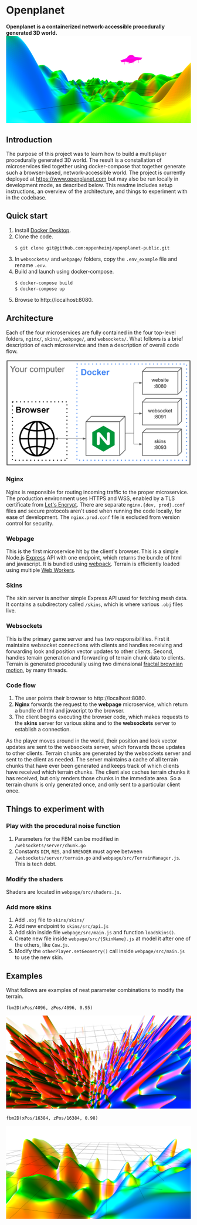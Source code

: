 # Openplanet
**Openplanet is a containerized network-accessible procedurally generated 3D world.**
![cover](/docs/img/cover.png)

## Introduction
The purpose of this project was to learn how to build a multiplayer procedurally generated 3D world. The result is a constallation of microservices tied together using docker-compose that together generate such a browser-based, network-accessible world. The project is currently deployed at https://www.openplanet.com but may also be run locally in development mode, as described below. This readme includes setup instructions, an overview of the architecture, and things to experiment with in the codebase.

## Quick start
1. Install [Docker Desktop](https://docs.docker.com/get-docker/).
2. Clone the code.
    ```
    $ git clone git@github.com:oppenheimj/openplanet-public.git
    ```
3. In `websockets/` and `webpage/` folders, copy the `.env_example` file and rename `.env`.
4. Build and launch using docker-compose.
    ```
    $ docker-compose build
    $ docker-compose up
    ```
5. Browse to http://localhost:8080.

## Architecture
Each of the four microservices are fully contained in the four top-level folders, `nginx/`, `skins/`, `webpage/`, and `websockets/`. What follows is a brief description of each microservice and then a description of overall code flow.

![architecutre](/docs/img/architecture.png)

### Nginx
Nginx is responsible for routing incoming traffic to the proper microservice. The production environment uses HTTPS and WSS, enabled by a TLS certificate from [Let's Encrypt](https://letsencrypt.org/). There are separate `nginx.{dev, prod}.conf` files and secure protocols aren't used when running the code locally, for ease of development. The `nginx.prod.conf` file is excluded from version control for security.

### Webpage
This is the first microservice hit by the client's browser. This is a simple Node.js [Express](https://expressjs.com/) API with one endpoint, which returns the bundle of html and javascript. It is bundled using  [webpack](https://webpack.js.org/). Terrain is efficiently loaded using multiple [Web Workers](https://developer.mozilla.org/en-US/docs/Web/API/Web_Workers_API/Using_web_workers).

### Skins
The skin server is another simple Express API used for fetching mesh data. It contains a subdirectory called `/skins`, which is where various `.obj` files live.

### Websockets
This is the primary game server and has two responsibilities. First it maintains websocket connections with clients and handles receiving and forwarding look and position vector updates to other clients. Second, handles terrain generation and forwarding of terrain chunk data to clients. Terrain is generated procedurally using two dimensional [fractal brownian motion](https://thebookofshaders.com/13/), by many threads.

### Code flow
1. The user points their browser to http://localhost:8080.
2. **Nginx** forwards the request to the **webpage** microservice, which return a bundle of html and javacript to the browser.
3. The client begins executing the browser code, which makes requests to the **skins** server for various skins and to the **websockets** server to establish a connection.

As the player moves around in the world, their position and look vector updates are sent to the websockets server, which forwards those updates to other clients. Terrain chunks are generated by the websockets server and sent to the client as needed. The server maintains a cache of all terrain chunks that have ever been generated and keeps track of which clients have received which terrain chunks. The client also caches terrain chunks it has received, but only renders those chunks in the immediate area. So a terrain chunk is only generated once, and only sent to a particular client once.

## Things to experiment with
### Play with the procedural noise function
1. Parameters for the FBM can be modified in `/websockets/server/chunk.go`
2. Constants `DIM`, `RES`, and `NRENDER` must agree between `/websockets/server/terrain.go` and `webpage/src/TerrainManager.js`. This is tech debt.
### Modify the shaders
Shaders are located in `webpage/src/shaders.js`.
### Add more skins
1. Add `.obj` file to `skins/skins/`
2. Add new endpoint to `skins/src/api.js`
3. Add skin inside file `webpage/src/main.js` and function `loadSkins()`.
4. Create new file inside `webpage/src/{SkinName}.js` at model it after one of the others, like `Cow.js`.
5. Modify the `otherPlayer.setGeometry()` call inside `webpage/src/main.js` to use the new skin.

## Examples
What follows are examples of neat parameter combinations to modify the terrain.
```
fbm2D(xPos/4096, zPos/4096, 0.95)
```
![cover](/docs/img/4096,0.95.png)

```
fbm2D(xPos/16384, zPos/16384, 0.98)
```
![cover](/docs/img/16384,0.98.png)